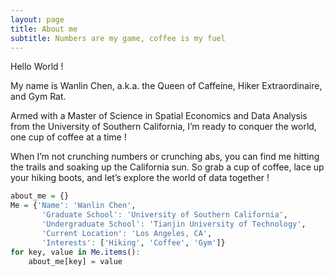 ```yaml
---
layout: page
title: About me
subtitle: Numbers are my game, coffee is my fuel
---
```

  
    
Hello World !  
   
My name is Wanlin Chen, a.k.a. the Queen of Caffeine, Hiker Extraordinaire, and Gym Rat.  
   
Armed with a Master of Science in Spatial Economics and Data Analysis from the University of Southern California, I’m ready to conquer the world, one cup of coffee at a time !   

When I’m not crunching numbers or crunching abs, you can find me hitting the trails and soaking up the California sun. So grab a cup of coffee, lace up your hiking boots, and let’s explore the world of data together !

```r
about_me = {}
Me = {'Name': 'Wanlin Chen',
       'Graduate School': 'University of Southern California',
       'Undergraduate School': 'Tianjin University of Technology',
       'Current Location': 'Los Angeles, CA',
       'Interests': ['Hiking', 'Coffee', 'Gym']}
for key, value in Me.items():
    about_me[key] = value
```
